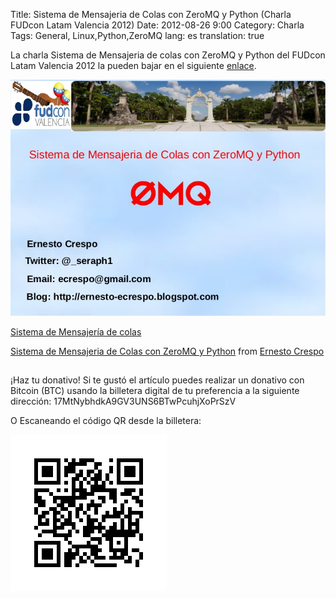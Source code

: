 Title: Sistema de Mensajeria de Colas con ZeroMQ y Python (Charla FUDcon Latam Valencia 2012)
Date: 2012-08-26 9:00 
Category: Charla
Tags: General, Linux,Python,ZeroMQ
lang: es
translation: true

La charla Sistema de Mensajeria de colas con ZeroMQ y Python del FUDcon Latam Valencia 2012 la pueden bajar en el siguiente [enlace](https://www.slideshare.net/ecrespo/sistema-de-mensajeria-de-colas-con-zeromq-y-python).

![](./images/sistemademensajeriadecolasconzeromqypythoncharlafudconlatamvalencia2012.jpg) 

[Sistema de Mensajería de colas](https://www.slideshare.net/ecrespo/sistema-de-mensajeria-de-colas-con-zeromq-y-python?ref=) 
 
[Sistema de Mensajeria de Colas con ZeroMQ y Python](https://www.seraph.to/tag/zeromq.html) from [Ernesto Crespo](https://www.slideshare.net/ecrespo)

##  ##
¡Haz tu donativo!
Si te gustó el artículo puedes realizar un donativo con Bitcoin (BTC)
usando la billetera digital de tu preferencia a la siguiente
dirección: 17MtNybhdkA9GV3UNS6BTwPcuhjXoPrSzV

O Escaneando el código QR desde la billetera:

![17MtNybhdkA9GV3UNS6BTwPcuhjXoPrSzV](./images/17MtNybhdkA9GV3UNS6BTwPcuhjXoPrSzV.png)